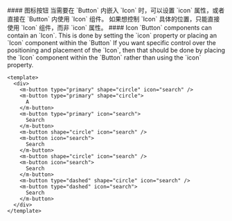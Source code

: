 <cn>
#### 图标按钮
当需要在 `Button` 内嵌入 `Icon` 时，可以设置 `icon` 属性，或者直接在 `Button` 内使用 `Icon` 组件。
如果想控制 `Icon` 具体的位置，只能直接使用 `Icon` 组件，而非 `icon` 属性。
</cn>

<us>
#### Icon
`Button` components can contain an `Icon`. This is done by setting the `icon` property or placing an `Icon` component within the `Button`
If you want specific control over the positioning and placement of the `Icon`, then that should be done by placing the `Icon` component within the `Button` rather than using the `icon` property.
</us>

```vue
<template>
  <div>
    <m-button type="primary" shape="circle" icon="search" />
    <m-button type="primary" shape="circle">
      A
    </m-button>
    <m-button type="primary" icon="search">
      Search
    </m-button>
    <m-button shape="circle" icon="search" />
    <m-button icon="search">
      Search
    </m-button>
    <m-button shape="circle" icon="search" />
    <m-button icon="search">
      Search
    </m-button>
    <m-button type="dashed" shape="circle" icon="search" />
    <m-button type="dashed" icon="search">
      Search
    </m-button>
  </div>
</template>
```
